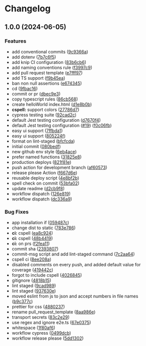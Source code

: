 # Changelog

## 1.0.0 (2024-06-05)


### Features

* add conventional commits ([9c9366a](https://github.com/ubiquity/ts-template/commit/9c9366ad423cfb450909c36f735aa08c222cd319))
* add dotenv ([7b7c6f5](https://github.com/ubiquity/ts-template/commit/7b7c6f5decd076cf833352c03906e2dcb514428f))
* add knip CI configuration ([83b6cb6](https://github.com/ubiquity/ts-template/commit/83b6cb68ce08cd279b315718586ad8f136e065ba))
* add naming conventions rule ([f3997c9](https://github.com/ubiquity/ts-template/commit/f3997c9b635dc8d027965b65079423bbba268986))
* add pull request template ([e7fff97](https://github.com/ubiquity/ts-template/commit/e7fff971d1ef38f2fc18516c5ba45322490a4a8c))
* add TS support ([f9b45ea](https://github.com/ubiquity/ts-template/commit/f9b45eaae8f7e2da76cd9979fd60217f4d4938cc))
* ban non null assertions ([e674345](https://github.com/ubiquity/ts-template/commit/e6743454269235a4d1b632742fd723287e16a190))
* cd ([9fbac16](https://github.com/ubiquity/ts-template/commit/9fbac16e59476e56333baa5c7e89fb177ed40313))
* commit or pr ([dbec9e3](https://github.com/ubiquity/ts-template/commit/dbec9e30f1bbfb9a6514cb68c0507db37dd7cf2b))
* copy typescript rules ([86cb568](https://github.com/ubiquity/ts-template/commit/86cb56883e02419c919c7646d62fea530a5ff99f))
* create helloWorld index.html ([d1e8b0b](https://github.com/ubiquity/ts-template/commit/d1e8b0b52130f6cc206675b7e2b8b616da2fda81))
* **cspell:** support colors ([27786d7](https://github.com/ubiquity/ts-template/commit/27786d7d0ba92c4268395ab38675627bc9bef8ea))
* cypress testing suite ([92cad2c](https://github.com/ubiquity/ts-template/commit/92cad2c46aabc81b42a926298270adbd38adffdc))
* default Jest testing configuration ([d7670f4](https://github.com/ubiquity/ts-template/commit/d7670f4d4b7ba307052117a9928540b9d967ec13))
* default Jest testing configuration ([#19](https://github.com/ubiquity/ts-template/issues/19)) ([f0c06fb](https://github.com/ubiquity/ts-template/commit/f0c06fba5fdcc6919d009f17197b303916608530))
* easy ui support ([7ffbda1](https://github.com/ubiquity/ts-template/commit/7ffbda1732fbb579cb0f9db0e8e59a8521b02725))
* easy ui support ([805224f](https://github.com/ubiquity/ts-template/commit/805224f0a3c2fb13205e0d0fe184844e99fab02d))
* format on lint-staged ([bfcfcda](https://github.com/ubiquity/ts-template/commit/bfcfcdaab8c0aed6fda112e579d9f4f4bb557ee0))
* initial commit ([080bedf](https://github.com/ubiquity/ts-template/commit/080bedf1c104dd8ace4495edd595fbcee3c22ab9))
* new github env style ([6eb4ace](https://github.com/ubiquity/ts-template/commit/6eb4ace9aff0ce51d1b09befa1b85e09c6eca81f))
* prefer named functions ([31825e8](https://github.com/ubiquity/ts-template/commit/31825e82fc48c0e4b8480598f291ce8b1bc88d1a))
* production deploys ([821f81e](https://github.com/ubiquity/ts-template/commit/821f81e95925b9dcfc8ae6631bae3150b1cfcb27))
* push action for development branch ([af60573](https://github.com/ubiquity/ts-template/commit/af605734b9a66fa4b1d5b5887704e2940de43cf6))
* release please Action ([f667d6e](https://github.com/ubiquity/ts-template/commit/f667d6e730e1bfdd68a577f844a66216cd8446cf))
* reusable deploy script ([4e8bf2b](https://github.com/ubiquity/ts-template/commit/4e8bf2b14aa38ad0e3bcdd82a4e080be86d77179))
* spell check on commit ([53bfa02](https://github.com/ubiquity/ts-template/commit/53bfa0258251b2e775699bfc6a5120f174ccaf58))
* update readme ([d2cb9f8](https://github.com/ubiquity/ts-template/commit/d2cb9f89841650c76596a03d0eab4a3026244247))
* workflow dispatch ([126e819](https://github.com/ubiquity/ts-template/commit/126e819301653d30eede0849d258e44db973f2ba))
* workflow dispatch ([dc336a9](https://github.com/ubiquity/ts-template/commit/dc336a9d2902a4c425491ac61fbc5325ad6e4826))


### Bug Fixes

* app installation if ([059487c](https://github.com/ubiquity/ts-template/commit/059487c910fbf671ef99a058631af40ed83ed12c))
* change dist to static ([783e786](https://github.com/ubiquity/ts-template/commit/783e786dfce63e702672f5a09f58935fad75b1ae))
* **ci:** cspell ([ea8c924](https://github.com/ubiquity/ts-template/commit/ea8c924d95ef36ef5ece2ac3a5b6e0153c6b816a))
* **ci:** cspell ([48b4419](https://github.com/ubiquity/ts-template/commit/48b441995dbc0a78b5de5bb2dd353fa77ef804ae))
* **ci:** on prs ([f2fea11](https://github.com/ubiquity/ts-template/commit/f2fea11b632888bd7f7eebb310905843d6c57f70))
* commit sha ([2393807](https://github.com/ubiquity/ts-template/commit/23938078cf1e720c714698d6b966dff395153c61))
* commit-msg script and add lint-staged command ([7c2aa64](https://github.com/ubiquity/ts-template/commit/7c2aa64df980c4937812c09d4038b19de7ea8cda))
* cspell ci ([8ee208a](https://github.com/ubiquity/ts-template/commit/8ee208a1dd30d5c708a61e636cca29b04b373aac))
* disabled comments on every push, and added default value for coverage ([419442c](https://github.com/ubiquity/ts-template/commit/419442c644651ec8db72e26f446b56123b284ebf))
* forgot to include cspell ([4026845](https://github.com/ubiquity/ts-template/commit/4026845606011433d71c78a921ebf1f93d5d83e8))
* gitignore ([4818b15](https://github.com/ubiquity/ts-template/commit/4818b15f6f0b3cdfe74a96fd8fa94c0f6ed6461c))
* lint staged ([9cad989](https://github.com/ubiquity/ts-template/commit/9cad989afff96c8786db86cb92df64e808b5f405))
* lint staged ([937630e](https://github.com/ubiquity/ts-template/commit/937630eb4abf93b7f3055b660e9bebc809d53399))
* moved eslint from js to json and accept numbers in file names ([b9c377c](https://github.com/ubiquity/ts-template/commit/b9c377c9b1c2dc8840622027c996cf626f996920))
* prettier for css ([4880237](https://github.com/ubiquity/ts-template/commit/4880237fb5d524e8315638f10bae984f3942999c))
* rename pull_request_template ([8aa986e](https://github.com/ubiquity/ts-template/commit/8aa986e6885173d56f628ee6d887d3619a19407c))
* transport secrets ([83c2e29](https://github.com/ubiquity/ts-template/commit/83c2e2948ccce120400f943334a2c3bdb573f175))
* use regex and ignore e2e.ts ([67e0375](https://github.com/ubiquity/ts-template/commit/67e0375fca861d1d71fdbfac436f667d758b448a))
* whitespace ([1f80af6](https://github.com/ubiquity/ts-template/commit/1f80af63af8b2c1d97b125fd64b0a248e8d4ded0))
* workflow cypress ([0499dcb](https://github.com/ubiquity/ts-template/commit/0499dcbe14472c86b0a50169a86f2e6282d6c323))
* workflow release please ([5dd1302](https://github.com/ubiquity/ts-template/commit/5dd1302a93822de66b216bdd5293b110eeda75c8))

